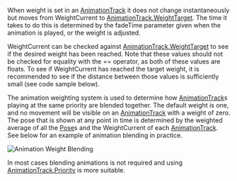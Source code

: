 When weight is set in an [AnimationTrack](https://developer.roblox.com/en-us/api-reference/class/AnimationTrack) it does not change instantaneously but moves from WeightCurrent to [AnimationTrack.WeightTarget](https://developer.roblox.com/en-us/api-reference/property/AnimationTrack/WeightTarget). The time it takes to do this is determined by the fadeTime parameter given when the animation is played, or the weight is adjusted.

WeightCurrent can be checked against [AnimationTrack.WeightTarget](https://developer.roblox.com/en-us/api-reference/property/AnimationTrack/WeightTarget) to see if the desired weight has been reached. Note that these values should not be checked for equality with the == operator, as both of these values are floats. To see if WeightCurrent has reached the target weight, it is recommended to see if the distance between those values is sufficiently small (see code sample below).

The animation weighting system is used to determine how [AnimationTrack](https://developer.roblox.com/en-us/api-reference/class/AnimationTrack)s playing at the same priority are blended together. The default weight is one, and no movement will be visible on an [AnimationTrack](https://developer.roblox.com/en-us/api-reference/class/AnimationTrack) with a weight of zero. The pose that is shown at any point in time is determined by the weighted average of all the [Pose](https://developer.roblox.com/en-us/api-reference/class/Pose)s and the WeightCurrent of each [AnimationTrack](https://developer.roblox.com/en-us/api-reference/class/AnimationTrack). See below for an example of animation blending in practice.

![Animation Weight Blending](https://developer.roblox.com/assets/blt755bd460ebb6cd91/Animation_Weight_-_Copy.png)

In most cases blending animations is not required and using [AnimationTrack.Priority](https://developer.roblox.com/en-us/api-reference/property/AnimationTrack/Priority) is more suitable.